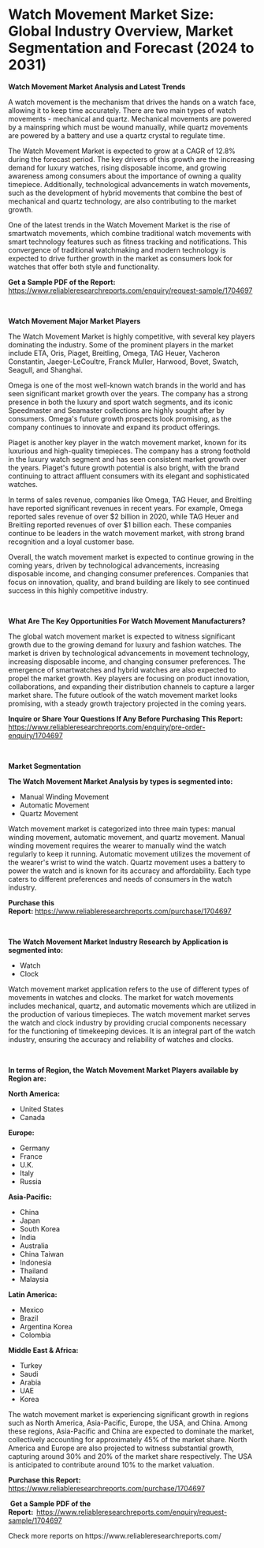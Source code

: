 <p><h1>Watch Movement Market Size: Global Industry Overview, Market Segmentation and Forecast (2024 to 2031)</h1></p><p><strong>Watch Movement Market Analysis and Latest Trends</strong></p>
<p><p>A watch movement is the mechanism that drives the hands on a watch face, allowing it to keep time accurately. There are two main types of watch movements - mechanical and quartz. Mechanical movements are powered by a mainspring which must be wound manually, while quartz movements are powered by a battery and use a quartz crystal to regulate time.</p><p>The Watch Movement Market is expected to grow at a CAGR of 12.8% during the forecast period. The key drivers of this growth are the increasing demand for luxury watches, rising disposable income, and growing awareness among consumers about the importance of owning a quality timepiece. Additionally, technological advancements in watch movements, such as the development of hybrid movements that combine the best of mechanical and quartz technology, are also contributing to the market growth.</p><p>One of the latest trends in the Watch Movement Market is the rise of smartwatch movements, which combine traditional watch movements with smart technology features such as fitness tracking and notifications. This convergence of traditional watchmaking and modern technology is expected to drive further growth in the market as consumers look for watches that offer both style and functionality.</p></p>
<p><strong>Get a Sample PDF of the Report:&nbsp;</strong> <a href="https://www.reliableresearchreports.com/enquiry/request-sample/1704697">https://www.reliableresearchreports.com/enquiry/request-sample/1704697</a></p>
<p>&nbsp;</p>
<p><strong>Watch Movement Major Market Players</strong></p>
<p><p>The Watch Movement Market is highly competitive, with several key players dominating the industry. Some of the prominent players in the market include ETA, Oris, Piaget, Breitling, Omega, TAG Heuer, Vacheron Constantin, Jaeger-LeCoultre, Franck Muller, Harwood, Bovet, Swatch, Seagull, and Shanghai.</p><p>Omega is one of the most well-known watch brands in the world and has seen significant market growth over the years. The company has a strong presence in both the luxury and sport watch segments, and its iconic Speedmaster and Seamaster collections are highly sought after by consumers. Omega's future growth prospects look promising, as the company continues to innovate and expand its product offerings.</p><p>Piaget is another key player in the watch movement market, known for its luxurious and high-quality timepieces. The company has a strong foothold in the luxury watch segment and has seen consistent market growth over the years. Piaget's future growth potential is also bright, with the brand continuing to attract affluent consumers with its elegant and sophisticated watches.</p><p>In terms of sales revenue, companies like Omega, TAG Heuer, and Breitling have reported significant revenues in recent years. For example, Omega reported sales revenue of over $2 billion in 2020, while TAG Heuer and Breitling reported revenues of over $1 billion each. These companies continue to be leaders in the watch movement market, with strong brand recognition and a loyal customer base.</p><p>Overall, the watch movement market is expected to continue growing in the coming years, driven by technological advancements, increasing disposable income, and changing consumer preferences. Companies that focus on innovation, quality, and brand building are likely to see continued success in this highly competitive industry.</p></p>
<p>&nbsp;</p>
<p><strong>What Are The Key Opportunities For Watch Movement Manufacturers?</strong></p>
<p><p>The global watch movement market is expected to witness significant growth due to the growing demand for luxury and fashion watches. The market is driven by technological advancements in movement technology, increasing disposable income, and changing consumer preferences. The emergence of smartwatches and hybrid watches are also expected to propel the market growth. Key players are focusing on product innovation, collaborations, and expanding their distribution channels to capture a larger market share. The future outlook of the watch movement market looks promising, with a steady growth trajectory projected in the coming years.</p></p>
<p><strong>Inquire or Share Your Questions If Any Before Purchasing This Report:</strong> <a href="https://www.reliableresearchreports.com/enquiry/pre-order-enquiry/1704697">https://www.reliableresearchreports.com/enquiry/pre-order-enquiry/1704697</a></p>
<p>&nbsp;</p>
<p><strong>Market Segmentation</strong></p>
<p><strong>The Watch Movement Market Analysis by types is segmented into:</strong></p>
<p><ul><li>Manual Winding Movement</li><li>Automatic Movement</li><li>Quartz Movement</li></ul></p>
<p><p>Watch movement market is categorized into three main types: manual winding movement, automatic movement, and quartz movement. Manual winding movement requires the wearer to manually wind the watch regularly to keep it running. Automatic movement utilizes the movement of the wearer's wrist to wind the watch. Quartz movement uses a battery to power the watch and is known for its accuracy and affordability. Each type caters to different preferences and needs of consumers in the watch industry.</p></p>
<p><strong>Purchase this Report:&nbsp;</strong><a href="https://www.reliableresearchreports.com/purchase/1704697">https://www.reliableresearchreports.com/purchase/1704697</a></p>
<p>&nbsp;</p>
<p><strong>The Watch Movement Market Industry Research by Application is segmented into:</strong></p>
<p><ul><li>Watch</li><li>Clock</li></ul></p>
<p><p>Watch movement market application refers to the use of different types of movements in watches and clocks. The market for watch movements includes mechanical, quartz, and automatic movements which are utilized in the production of various timepieces. The watch movement market serves the watch and clock industry by providing crucial components necessary for the functioning of timekeeping devices. It is an integral part of the watch industry, ensuring the accuracy and reliability of watches and clocks.</p></p>
<p>&nbsp;</p>
<p><strong>In terms of Region, the Watch Movement Market Players available by Region are:</strong></p>
<p>
    <p> <strong> North America: </strong>
        <ul>
            <li>United States</li>
            <li>Canada</li>
        </ul>
        </p> 
    <p> <strong> Europe: </strong>
        <ul>
            <li>Germany</li>
            <li>France</li>
            <li>U.K.</li>
            <li>Italy</li>
            <li>Russia</li>
        </ul>
        </p> 
    <p> <strong> Asia-Pacific: </strong>
        <ul>
            <li>China</li>
            <li>Japan</li>
            <li>South Korea</li>
            <li>India</li>
            <li>Australia</li>
            <li>China Taiwan</li>
            <li>Indonesia</li>
            <li>Thailand</li>
            <li>Malaysia</li>
        </ul>
        </p> 
    <p> <strong> Latin America: </strong>
        <ul>
            <li>Mexico</li>
            <li>Brazil</li>
            <li>Argentina Korea</li>
            <li>Colombia</li>
        </ul>
        </p> 
    <p> <strong> Middle East & Africa: </strong>
        <ul>
            <li>Turkey</li>
            <li>Saudi</li>
            <li>Arabia</li>
            <li>UAE</li>
            <li>Korea</li>
        </ul>
    </p>
    </p>
<p><p>The watch movement market is experiencing significant growth in regions such as North America, Asia-Pacific, Europe, the USA, and China. Among these regions, Asia-Pacific and China are expected to dominate the market, collectively accounting for approximately 45% of the market share. North America and Europe are also projected to witness substantial growth, capturing around 30% and 20% of the market share respectively. The USA is anticipated to contribute around 10% to the market valuation.</p></p>
<p><strong>Purchase this Report: </strong><a href="https://www.reliableresearchreports.com/purchase/1704697">https://www.reliableresearchreports.com/purchase/1704697</a></p>
<p>&nbsp;<strong>Get a Sample PDF of the Report:&nbsp;&nbsp;</strong><a href="https://www.reliableresearchreports.com/enquiry/request-sample/1704697">https://www.reliableresearchreports.com/enquiry/request-sample/1704697</a></p>
<p><strong></strong></p>
<p>Check more reports on https://www.reliableresearchreports.com/</p>